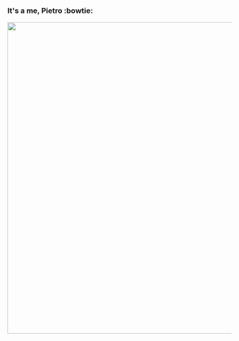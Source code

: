 ### It's a me, Pietro :bowtie: 


<!--Welcome on the profile of another super-cool master student in Robotics at ETH Zurich.

Currently working on: \
:eight_spoked_asterisk: Object-aware _Next Best View_ planner \
:eight_spoked_asterisk: Large-scale place recognition with point-clouds \
-->

<!--
<p align="center">
<a href="https://github.com/anuraghazra/github-readme-stats">
  <img align="center" src="https://github-readme-stats.vercel.app/api?username=PietroGriffa&count_private=true&show_icons=true" />
</a>
<a href="https://github.com/anuraghazra/github-readme-stats">
  <img align="center" src="https://github-readme-stats.vercel.app/api/top-langs/?username=PietroGriffa&layout=compact&count_private=true?" />
</a>
</p>
-->

<p align="center">
  <img  src="https://media.giphy.com/media/LIfWMQn6Ssn03o8iQy/giphy.gif" width="700" />
</p>

<!--
**PietroGriffa/PietroGriffa** is a ✨ _special_ ✨ repository because its `README.md` (this file) appears on your GitHub profile.

Here are some ideas to get you started:

- 🔭 I’m currently working on ...
- 🌱 I’m currently learning ...
- 👯 I’m looking to collaborate on ...
- 🤔 I’m looking for help with ...
- 💬 Ask me about ...
- 📫 How to reach me: ...
- 😄 Pronouns: ...
- ⚡ Fun fact: ...
-->
